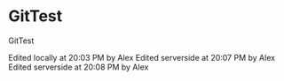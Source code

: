 GitTest
=======

GitTest

Edited locally at 20:03 PM by Alex
Edited serverside at 20:07 PM by Alex
Edited serverside at 20:08 PM by Alex
